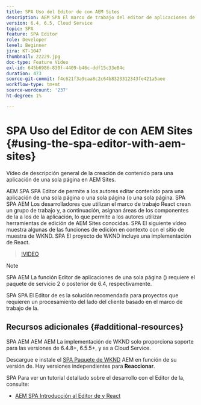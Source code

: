 ```yaml
---
title: SPA Uso del Editor de con AEM Sites
description: AEM SPA El marco de trabajo del editor de aplicaciones de una sola página proporciona a los autores la capacidad de editar contenido para una aplicación de una sola página o un editor de aplicaciones de una sola. SPA SPA AEM Los desarrolladores que utilizan cualquiera de los marcos de React crean una y luego asignan áreas del a componentes de la, lo que permite a los autores utilizar herramientas de edición de AEM Sites familiares.
version: 6.4, 6.5, Cloud Service
topic: SPA
feature: SPA Editor
role: Developer
level: Beginner
jira: KT-1047
thumbnail: 22229.jpg
doc-type: Feature Video
exl-id: 645b6986-830f-4409-b46c-ddf15c33e84c
duration: 473
source-git-commit: f4c621f3a9caa8c2c64b8323312343fe421a5aee
workflow-type: tm+mt
source-wordcount: '237'
ht-degree: 1%

---
```


# SPA Uso del Editor de con AEM Sites {#using-the-spa-editor-with-aem-sites}

Vídeo de descripción general de la creación de contenido para una aplicación de una sola página en AEM Sites.

AEM SPA SPA Editor de permite a los autores editar contenido para una aplicación de una sola página o una sola página (o una sola página. SPA SPA AEM Los desarrolladores que utilizan el marco de trabajo React crean un grupo de trabajo y, a continuación, asignan áreas de los componentes de la a los de la aplicación, lo que permite a los autores utilizar herramientas de edición de AEM Sites conocidas. SPA El siguiente vídeo muestra algunas de las funciones de edición en contexto con el sitio de muestra de WKND. SPA El proyecto de WKND incluye una implementación de React.

>[!VIDEO](https://video.tv.adobe.com/v/22229?quality=12&learn=on)

>[!NOTE]
>
> SPA AEM La función Editor de aplicaciones de una sola página () requiere el paquete de servicio 2 o posterior de 6.4, respectivamente.
>
> SPA SPA El Editor de es la solución recomendada para proyectos que requieren un procesamiento del lado del cliente basado en el marco de trabajo de la.

## Recursos adicionales {#additional-resources}

SPA AEM AEM AEM La implementación de WKND solo proporciona soporte para las versiones de 6.4.8+, 6.5.5+, y as a Cloud Service.

Descargue e instale el [SPA Paquete de WKND](https://github.com/adobe/aem-guides-wknd-spa/releases) AEM en función de su versión de. Hay versiones independientes para **Reaccionar**.

SPA Para ver un tutorial detallado sobre el desarrollo con el Editor de la, consulte:

* [AEM SPA Introducción al Editor de y React](https://experienceleague.adobe.com/docs/experience-manager-learn/getting-started-with-aem-headless/spa-editor/react/overview.html)
